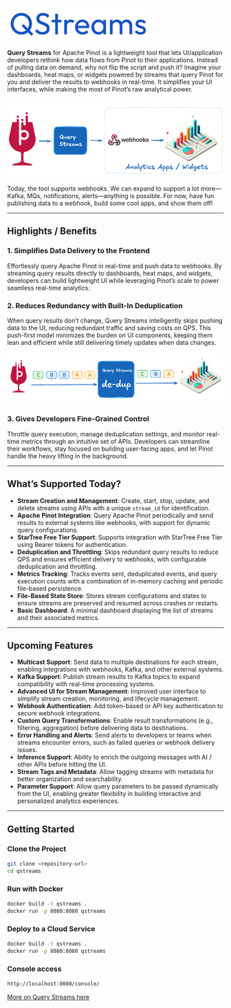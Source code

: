 
![Query Streams Logo](console/logo.png)

**Query Streams** for Apache Pinot is a lightweight tool that lets UI/application developers rethink how data flows from Pinot to their applications. Instead of pulling data on demand, why not flip the script and push it? Imagine your dashboards, heat maps, or widgets powered by streams that query Pinot for you and deliver the results to webhooks in real-time. It simplifies your UI interfaces, while making the most of Pinot’s raw analytical power.

![overview](public/overview.png)

Today, the tool supports webhooks. We can expand to support a lot more—Kafka, MQs, notifications, alerts—anything is possible. For now, have fun publishing data to a webhook, build some cool apps, and show them off!

---

## **Highlights / Benefits**

### 1. Simplifies Data Delivery to the Frontend
Effortlessly query Apache Pinot in real-time and push data to webhooks. By streaming query results directly to dashboards, heat maps, and widgets, developers can build lightweight UI while leveraging Pinot’s scale to power seamless real-time analytics.

### 2. Reduces Redundancy with Built-In Deduplication
When query results don’t change, Query Streams intelligently skips pushing data to the UI, reducing redundant traffic and saving costs on QPS. This push-first model minimizes the burden on UI components, keeping them lean and efficient while still delivering timely updates when data changes.

![debup](public/dedup.png)


### 3. Gives Developers Fine-Grained Control
Throttle query execution, manage deduplication settings, and monitor real-time metrics through an intuitive set of APIs. Developers can streamline their workflows, stay focused on building user-facing apps, and let Pinot handle the heavy lifting in the background.

---

## **What’s Supported Today?**

- **Stream Creation and Management**: Create, start, stop, update, and delete streams using APIs with a unique `stream_id` for identification.
- **Apache Pinot Integration**: Query Apache Pinot periodically and send results to external systems like webhooks, with support for dynamic query configurations.
- **StarTree Free Tier Support**: Supports integration with StarTree Free Tier using Bearer tokens for authentication.
- **Deduplication and Throttling**: Skips redundant query results to reduce QPS and ensures efficient delivery to webhooks, with configurable deduplication and throttling.
- **Metrics Tracking**: Tracks events sent, deduplicated events, and query execution counts with a combination of in-memory caching and periodic file-based persistence.
- **File-Based State Store**: Stores stream configurations and states to ensure streams are preserved and resumed across crashes or restarts.
- **Basic Dashboard**: A minimal dashboard displaying the list of streams and their associated metrics.

---

## **Upcoming Features**

- **Multicast Support**: Send data to multiple destinations for each stream, enabling integrations with webhooks, Kafka, and other external systems.
- **Kafka Support**: Publish stream results to Kafka topics to expand compatibility with real-time processing systems.
- **Advanced UI for Stream Management**: Improved user interface to simplify stream creation, monitoring, and lifecycle management.
- **Webhook Authentication**: Add token-based or API key authentication to secure webhook integrations.
- **Custom Query Transformations**: Enable result transformations (e.g., filtering, aggregation) before delivering data to destinations.
- **Error Handling and Alerts**: Send alerts to developers or teams when streams encounter errors, such as failed queries or webhook delivery issues.
- **Inference Support**: Ability to enrich the outgoing messages with AI / other APIs before hitting the UI.
- **Stream Tags and Metadata**: Allow tagging streams with metadata for better organization and searchability.
- **Parameter Support**: Allow query parameters to be passed dynamically from the UI, enabling greater flexibility in building interactive and personalized analytics experiences.

---

## **Getting Started**

### **Clone the Project**
```bash
git clone <repository-url>
cd qstreams
```

### **Run with Docker**
```bash
docker build -t qstreams .
docker run -p 8080:8080 qstreams
```

### **Deploy to a Cloud Service**
```bash
docker build -t qstreams .
docker run -p 8080:8080 qstreams
```

### **Console access**
```bash
http://localhost:8080/console/
```

[More on Query Streams here](https://gnanaguru.com/p/query-streams-for-apache-pinot)

